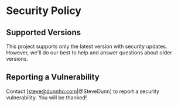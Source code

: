 # Security Policy

## Supported Versions

This project supports only the latest version with security updates. However, we'll do our best to help and answer questions about older versions.

## Reporting a Vulnerability

Contact [steve@dunnhq.com|@SteveDunn] to report a security vulnerability. You will be thanked!
